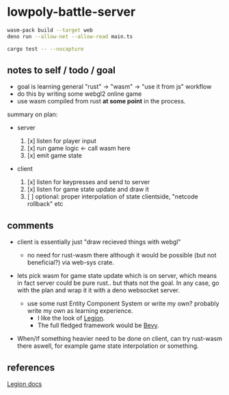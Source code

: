 # lowpoly-battle-server

```sh
wasm-pack build --target web
deno run --allow-net --allow-read main.ts
```

```sh
cargo test -- --nocapture
```

## notes to self / todo / goal

- goal is learning general "rust" -> "wasm" -> "use it from js" workflow
- do this by writing some webgl2 online game
- use wasm compiled from rust **at some point** in the process.

summary on plan:

- server

  1. [x] listen for player input
  2. [x] run game logic <- call wasm here
  3. [x] emit game state

- client

  1. [x] listen for keypresses and send to server
  2. [x] listen for game state update and draw it
  3. [ ] optional: proper interpolation of state clientside, "netcode rollback" etc

## comments

- client is essentially just "draw recieved things with webgl"
  - no need for rust-wasm there although it would be possible (but not beneficial?) via web-sys crate.
- lets pick wasm for game state update which is on server, which means in fact server could be pure rust.. but thats not the goal. In any case, go with the plan and wrap it it with a deno websocket server.

  - use some rust Entity Component System or write my own? probably write my own as learning experience.
    - I like the look of [Legion](https://github.com/amethyst/legion).
    - The full fledged framework would be [Bevy](https://github.com/bevyengine/bevy).

- When/if something heavier need to be done on client, can try rust-wasm there aswell, for example game state interpolation or something.

## references

[Legion docs](https://docs.rs/legion/latest/legion)
